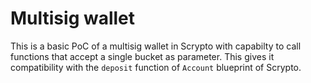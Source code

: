 # Multisig wallet

This is a basic PoC of a multisig wallet in Scrypto with capabilty to call functions that accept a single bucket as parameter. This gives it compatibility with the `deposit` function of `Account` blueprint of Scrypto.
